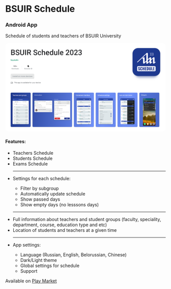 # BSUIR Schedule
<h3>Android App</h3>

<span>Schedule of students and teachers of BSUIR University</span>

<div style="border-radius: 10px; overflow: hidden;">
<img src="readme-source/application_google_play_screen.png" style="border-radius: 10px; overflow: hidden;" alt="google play screen" />
</div>

<h4>Features:</h4>
<ul>
  <li>Teachers Schedule</li>
  <li>Students Schedule</li>
  <li>Exams Schedule</li>
  <hr />
  <li>Settings for each schedule:</li>
  <ul>
    <li>Filter by subgroup</li>
    <li>Automatically update schedule</li>
    <li>Show passed days</li>
    <li>Show empty days (no lesssons days)</li>
  </ul>
  <hr />
  <li>Full information about teachers and student groups (faculty, speciality, department, course, education type and etc)</li>
  <li>Location of students and teachers at a given time</li>
  <hr />
  <li>App settings:</li>
  <ul>
    <li>Language (Russian, English, Belorussian, Chinese)</li>
    <li>Dark/Light theme</li>
    <li>Global settings for schedule</li>
    <li>Support</li>
  </ul>
</ul>


Available on <a href="https://play.google.com/store/apps/details?id=com.bsuir.bsuirschedule">Play Market</a>
